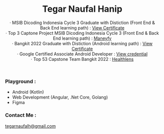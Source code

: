 <h1 align="center">
  <b>Tegar Naufal Hanip</b>
</h1>
<p align="center">
   · MSIB Dicoding Indonesia Cycle 3 Graduate with Distiction (Front End & Back End learning path) : <a href="https://drive.google.com/file/d/1vjPe9g33B_-HS6BfUjkeRT749ik0vajr/view?usp=sharing" target="_blank" rel="noopener">View Certificate</a><br/>
     · Top 3 Captone Project MSIB Dicoding Indonesia Cycle 3 (Front End & Back End learning path) : <a href="https://github.com/C22-017" target="_blank" rel="noopener">Maneyfy</a><br/>
   · Bangkit 2022 Graduate with Distiction (Android learning path) : <a href="https://drive.google.com/file/d/13deYZVqqkIiO1sQUjGOqNOdfUnuq3Lg6/view?usp=sharing" target="_blank" rel="noopener">View Certificate</a><br/>
   · Google Certified Associate Android Developer : <a href="https://www.credential.net/7f92cb1d-3ad0-4f39-b0f3-3d9d94bbecf5" target="_blank" rel="noopener">View credential</a><br/>
   · Top 53 Capstone Team Bangkit 2022 : <a href="https://github.com/TegarNH/Capstone-Project-C22-PS135" target="_blank" rel="noopener">Healthlens</a><br/>
 </p>
<br/>

### Playground :
- Android (Kotlin)
- Web Development (Angular, .Net Core, Golang)
- Figma

### Contact Me :
[tegarnaufalh@gmail.com](mailto:tegarnaufalh@gmail.com)
